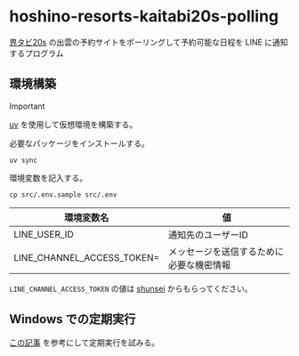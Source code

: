 # hoshino-resorts-kaitabi20s-polling

[界タビ20s](https://hoshinoresorts.com/jp/sp/kaitabi20s/) の出雲の予約サイトをポーリングして予約可能な日程を LINE に通知するプログラム

## 環境構築

> [!IMPORTANT]
> [uv](https://docs.astral.sh/uv/) を使用して仮想環境を構築する。

必要なパッケージをインストールする。

```
uv sync
```

環境変数を記入する。

```
cp src/.env.sample src/.env
```

| 環境変数名                 | 値                                       | 
| -------------------------- | ---------------------------------------- | 
| LINE_USER_ID               | 通知先のユーザーID                       | 
| LINE_CHANNEL_ACCESS_TOKEN= | メッセージを送信するために必要な機密情報 | 

`LINE_CHANNEL_ACCESS_TOKEN` の値は [shunsei](https://github.com/kimurash) からもらってください。

## Windows での定期実行

[この記事](https://zenn.dev/t0mzenn/articles/e59395528684fe) を参考にして定期実行を試みる。
